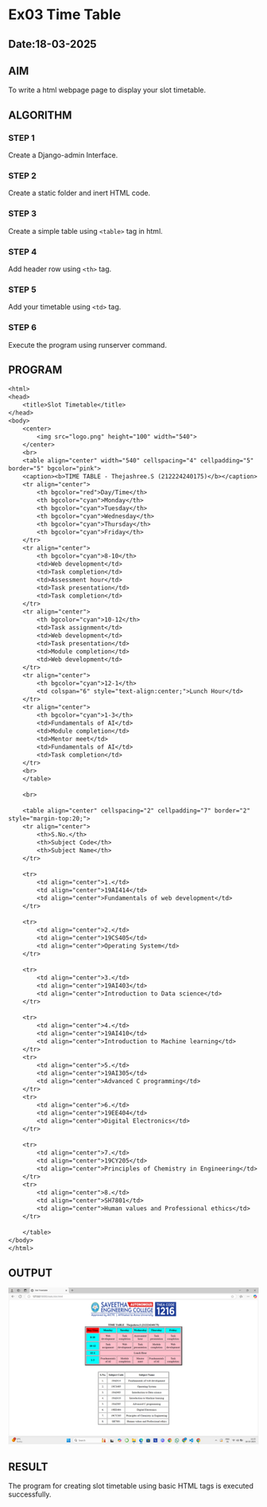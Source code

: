 # Ex03 Time Table
## Date:18-03-2025

## AIM
To write a html webpage page to display your slot timetable.

## ALGORITHM
### STEP 1
Create a Django-admin Interface.

### STEP 2
Create a static folder and inert HTML code.

### STEP 3
Create a simple table using ```<table>``` tag in html.

### STEP 4
Add header row using ```<th>``` tag.

### STEP 5
Add your timetable using ```<td>``` tag.

### STEP 6
Execute the program using runserver command.

## PROGRAM
```
<html>
<head>
    <title>Slot Timetable</title>
</head>
<body>
    <center>
        <img src="logo.png" height="100" width="540">
    </center>
    <br>
    <table align="center" width="540" cellspacing="4" cellpadding="5" border="5" bgcolor="pink">
    <caption><b>TIME TABLE - Thejashree.S (212224240175)</b></caption>
    <tr align="center">
        <th bgcolor="red">Day/Time</th>
        <th bgcolor="cyan">Monday</th>
        <th bgcolor="cyan">Tuesday</th>
        <th bgcolor="cyan">Wednesday</th>
        <th bgcolor="cyan">Thursday</th>
        <th bgcolor="cyan">Friday</th>
    </tr>
    <tr align="center">
        <th bgcolor="cyan">8-10</th>
        <td>Web development</td>
        <td>Task completion</td>
        <td>Assessment hour</td>
        <td>Task presentation</td>
        <td>Task completion</td>
    </tr>
    <tr align="center">
        <th bgcolor="cyan">10-12</th>
        <td>Task assignment</td>
        <td>Web development</td>
        <td>Task presentation</td>
        <td>Module completion</td>
        <td>Web development</td>
    </tr>
    <tr align="center">
        <th bgcolor="cyan">12-1</th>
        <td colspan="6" style="text-align:center;">Lunch Hour</td>
    </tr>
    <tr align="center">
        <th bgcolor="cyan">1-3</th>
        <td>Fundamentals of AI</td>
        <td>Module completion</td>
        <td>Mentor meet</td>
        <td>Fundamentals of AI</td>
        <td>Task completion</td>
    </tr>
    <br>
    </table>

    <br>

    <table align="center" cellspacing="2" cellpadding="7" border="2" style="margin-top:20;">
    <tr align="center">
        <th>S.No.</th>
        <th>Subject Code</th>
        <th>Subject Name</th>
    </tr>

    <tr>
        <td align="center">1.</td>
        <td align="center">19AI414</td>
        <td align="center">Fundamentals of web development</td>
    </tr>

    <tr>
        <td align="center">2.</td>
        <td align="center">19CS405</td>
        <td align="center">Operating System</td>
    </tr>

    <tr>
        <td align="center">3.</td>
        <td align="center">19AI403</td>
        <td align="center">Introduction to Data science</td>
    </tr>

    <tr>
        <td align="center">4.</td>
        <td align="center">19AI410</td>
        <td align="center">Introduction to Machine learning</td>
    </tr>
    <tr>
        <td align="center">5.</td>
        <td align="center">19AI305</td>
        <td align="center">Advanced C programming</td>
    </tr>
    <tr>
        <td align="center">6.</td>
        <td align="center">19EE404</td>
        <td align="center">Digital Electronics</td>
    </tr>

    <tr>
        <td align="center">7.</td>
        <td align="center">19CY205</td>
        <td align="center">Principles of Chemistry in Engineering</td>
    </tr>
    <tr>
        <td align="center">8.</td>
        <td align="center">SH7801</td>
        <td align="center">Human values and Professional ethics</td>
    </tr>

    </table>
</body>
</html>

```

## OUTPUT
![alt text](<Screenshot (21).png>)

## RESULT
The program for creating slot timetable using basic HTML tags is executed successfully.
